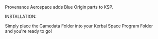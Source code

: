 Provenance Aerospace adds Blue Origin parts to KSP.

INSTALLATION:

Simply place the Gamedata Folder into your Kerbal Space Program Folder and you're ready to go!
